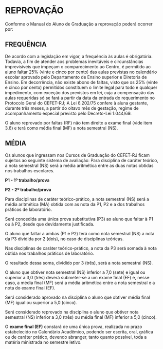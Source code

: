 # REPROVAÇÃO 

Conforme o Manual do Aluno de Graduação a reprovação poderá ocorrer por:

## FREQUÊNCIA

De acordo  com  a legislação em vigor, a frequência  às aulas  é obrigatória. Todavia,   a fim de atender aos problemas  inevitáveis e circunstâncias imprevisíveis que  impeçam o comparecimento ao Centro, é permitido  ao aluno  faltar 25%  (vinte e cinco por  cento) das aulas  previstas no calendário escolar aprovado pelo Departamento de Ensino superior e Diretoria de Ensino. Em decorrência, não existe abono de faltas, visto que os 25% (vinte e cinco por cento) permitidos constituem o limite legal para todo e qualquer  impedimento, com exceção dos previstos em lei, cuja a compensação  das  aulas  requeridas  só  se fará a partir da  data da  entrada  do  requerimento no Protocolo Geral do CEFET-RJ; A Lei 6.202/75  confere à aluna gestante, durante três meses, a partir do oitavo mês de gestação, regime de acompanhamento especial previsto pelo Decreto-Lei 1.044/69.

O aluno reprovado por faltas (RF) não tem direito a exame final (vide item 3.6) e terá como média final (MF) a nota semestral (NS).

## MÉDIA

Os alunos que ingressam nos Cursos de Graduação do CEFET-RJ ficam sujeitos ao seguinte sistema de avaliação: Para disciplina de caráter  teórico, a nota semestral (NS)  será a média aritmética  entre as duas notas obtidas nos trabalhos escolares.

**P1 - 1º trabalho/prova**

**P2 - 2º trabalho/prova**

Para disciplinas de caráter teórico-prático, a nota semestral (NS) será a média aritmética (MA) obtida com as nota da P1, P2 e a dos trabalhos práticos de laboratório.

Será concedida  uma única prova substitutiva (P3) ao aluno que  faltar à P1 ou à P2, desde que devidamente justificada.

O aluno que faltar a ambas (P1 e P2) terá como nota semestral (NS) a nota da P3  dividida por 2 (dois), no  caso de disciplinas teóricas.

Nas disciplinas de caráter teórico-prático, a nota da P3 será somada à nota obtida nos trabalhos práticos de laboratório.

O resultado dessa soma, dividido por 3 (três), será a nota semestral (NS).

O aluno  que  obtiver nota  semestral (NS) inferior a 7,0 (sete) e igual ou  superior  a 3,0  (três) deverá submeter-se  a um exame final (EF) e, nesse  caso, a média final (MF) será a média aritmética entre a nota semestral e a nota do exame final (EF).

Será considerado aprovado na disciplina o aluno que obtiver média final (MF) igual ou superior a 5,0 (cinco).

Será considerado reprovado na disciplina o aluno que obtiver nota semestral (NS)  inferior a 3,0 (três) ou média final (MF) inferior a 5,0 (cinco).

O **exame final (EF)** constará de uma única prova, realizada no prazo estabelecido no Calendário Acadêmico, podendo ser escrita,  oral,  gráfica  ou de caráter  prático,  devendo abranger, tanto quanto possível, toda a matéria ministrada no semestre letivo.

 
